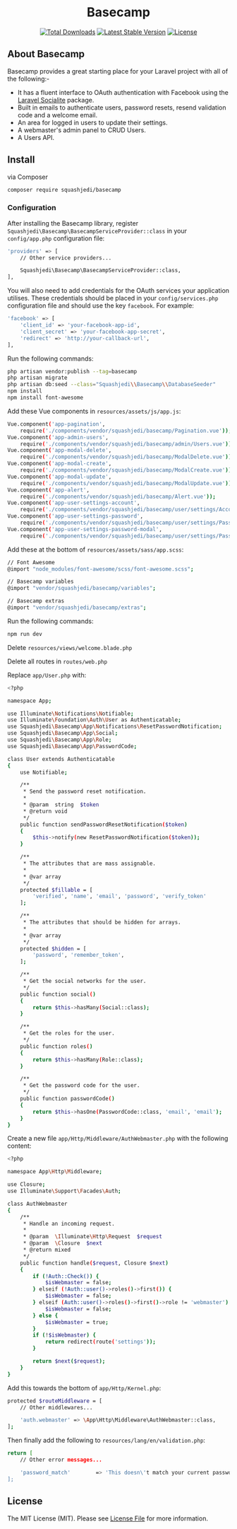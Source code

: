 <h1 align="center">Basecamp</h1>

<p align="center">
<a href="https://packagist.org/packages/squashjedi/basecamp"><img src="https://poser.pugx.org/squashjedi/basecamp/d/total.svg" alt="Total Downloads"></a>
<a href="https://packagist.org/packages/squashjedi/basecamp"><img src="https://poser.pugx.org/squashjedi/basecamp/v/stable.svg" alt="Latest Stable Version"></a>
<a href="https://packagist.org/packages/squashjedi/basecamp"><img src="https://poser.pugx.org/squashjedi/basecamp/license.svg" alt="License"></a>
</p>

## About Basecamp

Basecamp provides a great starting place for your Laravel project with all of the following:-
* It has a fluent interface to OAuth authentication with Facebook using the [Laravel Socialite](https://github.com/laravel/socialite) package.
* Built in emails to authenticate users, password resets, resend validation code and a welcome email.
* An area for logged in users to update their settings.
* A webmaster's admin panel to CRUD Users.
* A Users API.

## Install

via Composer

``` bash
composer require squashjedi/basecamp
```

### Configuration

After installing the Basecamp library, register `Squashjedi\Basecamp\BasecampServiceProvider::class` in your `config/app.php` configuration file:

``` bash
'providers' => [
    // Other service providers...

    Squashjedi\Basecamp\BasecampServiceProvider::class,
],
```

You will also need to add credentials for the OAuth services your application utilises. These credentials should be placed in your `config/services.php` configuration file and should use the key `facebook`. For example:

``` bash
'facebook' => [
    'client_id' => 'your-facebook-app-id',
    'client_secret' => 'your-facebook-app-secret',
    'redirect' => 'http://your-callback-url',
],
```

Run the following commands:
``` bash
php artisan vendor:publish --tag=basecamp
php artisan migrate
php artisan db:seed --class="Squashjedi\\Basecamp\\DatabaseSeeder"
npm install
npm install font-awesome
```

Add these Vue components in `resources/assets/js/app.js`:
``` bash
Vue.component('app-pagination',
	require('./components/vendor/squashjedi/basecamp/Pagination.vue'));
Vue.component('app-admin-users',
	require('./components/vendor/squashjedi/basecamp/admin/Users.vue'));
Vue.component('app-modal-delete',
	require('./components/vendor/squashjedi/basecamp/ModalDelete.vue'));
Vue.component('app-modal-create',
	require('./components/vendor/squashjedi/basecamp/ModalCreate.vue'));
Vue.component('app-modal-update',
	require('./components/vendor/squashjedi/basecamp/ModalUpdate.vue'));
Vue.component('app-alert',
	require('./components/vendor/squashjedi/basecamp/Alert.vue'));
Vue.component('app-user-settings-account',
	require('./components/vendor/squashjedi/basecamp/user/settings/Account.vue'));
Vue.component('app-user-settings-password',
	require('./components/vendor/squashjedi/basecamp/user/settings/Password.vue'));
Vue.component('app-user-settings-password-modal',
	require('./components/vendor/squashjedi/basecamp/user/settings/PasswordModal.vue'));
```

Add these at the bottom of `resources/assets/sass/app.scss`:
``` bash
// Font Awesome
@import "node_modules/font-awesome/scss/font-awesome.scss";

// Basecamp variables
@import "vendor/squashjedi/basecamp/variables";

// Basecamp extras
@import "vendor/squashjedi/basecamp/extras";
```

Run the following commands:
``` bash
npm run dev
```

Delete `resources/views/welcome.blade.php`

Delete all routes in `routes/web.php`

Replace `app/User.php` with:
``` bash
<?php

namespace App;

use Illuminate\Notifications\Notifiable;
use Illuminate\Foundation\Auth\User as Authenticatable;
use Squashjedi\Basecamp\App\Notifications\ResetPasswordNotification;
use Squashjedi\Basecamp\App\Social;
use Squashjedi\Basecamp\App\Role;
use Squashjedi\Basecamp\App\PasswordCode;

class User extends Authenticatable
{
    use Notifiable;

    /**
     * Send the password reset notification.
     *
     * @param  string  $token
     * @return void
     */
    public function sendPasswordResetNotification($token)
    {
        $this->notify(new ResetPasswordNotification($token));
    }

    /**
     * The attributes that are mass assignable.
     *
     * @var array
     */
    protected $fillable = [
        'verified', 'name', 'email', 'password', 'verify_token'
    ];

    /**
     * The attributes that should be hidden for arrays.
     *
     * @var array
     */
    protected $hidden = [
        'password', 'remember_token',
    ];

    /**
     * Get the social networks for the user.
     */
    public function social()
    {
        return $this->hasMany(Social::class);
    }

    /**
     * Get the roles for the user.
     */
    public function roles()
    {
        return $this->hasMany(Role::class);
    }

    /**
     * Get the password code for the user.
     */
    public function passwordCode()
    {
        return $this->hasOne(PasswordCode::class, 'email', 'email');
    }
}
```

Create a new file `app/Http/Middleware/AuthWebmaster.php` with the following content:
``` bash
<?php

namespace App\Http\Middleware;

use Closure;
use Illuminate\Support\Facades\Auth;

class AuthWebmaster
{
    /**
     * Handle an incoming request.
     *
     * @param  \Illuminate\Http\Request  $request
     * @param  \Closure  $next
     * @return mixed
     */
    public function handle($request, Closure $next)
    {
        if (!Auth::Check()) {
            $isWebmaster = false;
        } elseif (!Auth::user()->roles()->first()) {
            $isWebmaster = false;
        } elseif (Auth::user()->roles()->first()->role != 'webmaster') {
            $isWebmaster = false;
        } else {
            $isWebmaster = true;
        }
        if (!$isWebmaster) {
            return redirect(route('settings'));
        }

        return $next($request);
    }
}
```

Add this towards the bottom of `app/Http/Kernel.php`:
``` bash
protected $routeMiddleware = [
    // Other middlewares...

    'auth.webmaster' => \App\Http\Middleware\AuthWebmaster::class,
];
```

Then finally add the following to `resources/lang/en/validation.php`:
``` bash
return [
    // Other error messages...

    'password_match'        => 'This doesn\'t match your current password',
];
```

## License

The MIT License (MIT). Please see [License File](LICENSE.md) for more information.